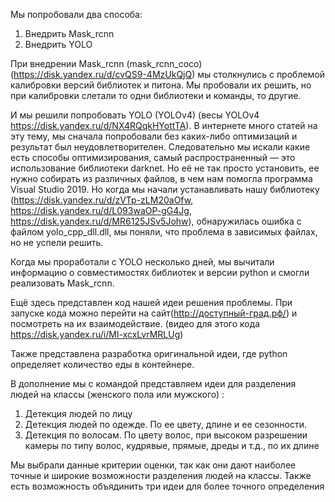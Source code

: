 Мы попробовали два способа:

1. Внедрить Mask_rcnn
2. Внедрить YOLO
   
При внедрении Mask_rcnn (mask_rcnn_coco) (https://disk.yandex.ru/d/cvQS9-4MzUkQjQ) мы столкнулись с проблемой калибровки версий библиотек и питона. Мы пробовали их решить, но при калибровки слетали то одни библиотеки и команды, то другие. 

И мы решили попробовать YOLO (YOLOv4) (весы YOLOv4 https://disk.yandex.ru/d/NX4RQqkHYottTA). В интернете много статей на эту тему, мы сначала попробовали без каких-либо оптимизаций и результат был неудовлетворителен. Следовательно мы искали какие есть способы оптимизирования, самый распространенный — это использование библиотеки darknet. Но её не так просто установить, ее нужно собирать из различных файлов, в чем нам помогла программа Visual Studio 2019. Но когда мы начали устанавливать нашу библиотеку (https://disk.yandex.ru/d/zVTp-zLM20aOfw, https://disk.yandex.ru/d/L093waOP-gG4Jg, https://disk.yandex.ru/d/MR6125JSv5Johw), обнаружилась ошибка с файлом yolo_cpp_dll.dll, мы поняли, что проблема в зависимых файлах, но не успели решить.

Когда мы проработали с YOLO несколько дней, мы вычитали информацию о совместимостях библиотек и версии python и смогли реализовать Mask_rcnn.

Ещё здесь представлен код нашей идеи решения проблемы. При запуске кода можно перейти на сайт(http://доступный-град.рф/) и посмотреть на их взаимодействие. (видео для этого кода https://disk.yandex.ru/i/MI-xcxLvrMRLUg)

Также представлена разработка оригинальной идеи, где python определяет количество еды в контейнере.

В дополнение мы с командой представляем идеи для разделения людей на классы (женского пола или мужского) :
1. Детекция людей по лицу 
2. Детекция людей по одежде. По ее цвету, длине и ее сезонности.
3. Детекция по волосам. По цвету волос, при высоком разрешении камеры по типу волос, кудрявые, прямые, дреды и т.д., по их длине

Мы выбрали данные критерии оценки, так как они дают наиболее точные и широкие возможности разделения людей на классы. Также есть возможность объядинить три идеи для более точного определения
